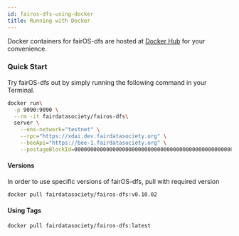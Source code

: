 ```yaml
---
id: fairos-dfs-using-docker
title: Running with Docker
---
```


Docker containers for fairOS-dfs are hosted at [Docker Hub](https://hub.docker.com/r/fairdatasociety/fairos-dfs) for your convenience.

### Quick Start

Try fairOS-dfs out by simply running the following command in your Terminal.

```bash
docker run\
  -p 9090:9090 \
  --rm -it fairdatasociety/fairos-dfs\
  server \
    --ens-network="testnet" \
    --rpc="https://xdai.dev.fairdatasociety.org" \
    --beeApi="https://bee-1.fairdatasociety.org" \
    --postageBlockId=0000000000000000000000000000000000000000000000000000000000000000
```

#### Versions

In order to use specific versions of fairOS-dfs, pull with required version

```bash
docker pull fairdatasociety/fairos-dfs:v0.10.02
```

#### Using Tags

```bash
docker pull fairdatasociety/fairos-dfs:latest
```